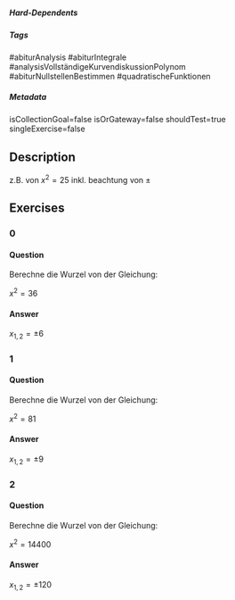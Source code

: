 ##### Hard-Dependents 

##### Tags 
#abiturAnalysis
#abiturIntegrale
#analysisVollständigeKurvendiskussionPolynom
#abiturNullstellenBestimmen
#quadratischeFunktionen
##### Metadata 
isCollectionGoal=false
isOrGateway=false
shouldTest=true
singleExercise=false
## Description 
z.B. von  $x^2=25$ inkl. beachtung von $\pm$ 
## Exercises 
### 0 
#### Question 
Berechne die Wurzel von der Gleichung:

$x^2=36$
#### Answer 
$x_{1,2}=\pm6$
### 1 
#### Question 
Berechne die Wurzel von der Gleichung:

$x^2=81$
#### Answer 
$x_{1,2}=\pm9$
### 2 
#### Question 
Berechne die Wurzel von der Gleichung:

$x^2=14400$
#### Answer 
$x_{1,2}=\pm120$
